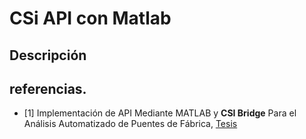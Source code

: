 # CSi API con Matlab

## Descripción


## referencias.
- [1] Implementación de API Mediante MATLAB y **CSI Bridge** Para el Análisis Automatizado de Puentes de Fábrica, [Tesis](https://jesusquichua.wordpress.com/2018/05/31/tesis-de-pregrado-implementacion-de-api-mediante-matlab-y-csi-bridge-para-el-analisis-automatizado-de-puentes-de-fabrica/)